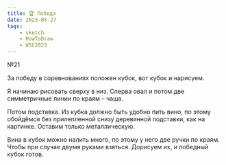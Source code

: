 ```yaml
---
title: 🏆 Победа
date: 2023-05-27
tags:
    - sketch
    - HowToDraw
    - WSC2023
---
```


№21

За победу в соревнованиях положен кубок, вот кубок и нарисуем.

Я начинаю рисовать сверху в низ. Сперва овал и потом две симметричные линии по краям – чаша.

Потом подставка. Из кубка должно быть удобно пить вино, по этому обойдёмся без прилепленной снизу деревянной подставки, как на картинке. Оставим только металлическую.

Вина в кубок можно налить много, по этому у него две ручки по краям. Чтобы при случае двумя руками взяться. Дорисуем их, и победный кубок готов.
